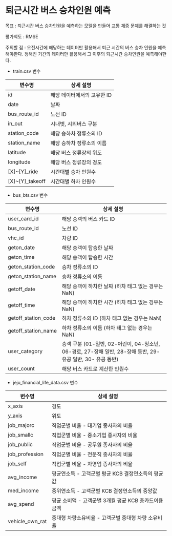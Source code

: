 # 퇴근시간 버스 승차인원 예측

목표 : 퇴근시간 버스 승차인원을 예측하는 모델을 만들어 교통 체증 문제를 해결하는 것

평가척도 : RMSE

주의할 점 : 오전시간에 해당하는 데이터만 활용해서 퇴근 시간의 버스 승차 인원을 예측해야한다. 정해진 기간의 데이터만 활용해서 그 이후의 퇴근시간 승차인원을 예측해야한다.



- train.csv 변수

| 변수명          | 상세 설명                   |
| --------------- | --------------------------- |
| id              | 해당 데이터에서의 고유한 ID |
| date            | 날짜                        |
| bus_route_id    | 노선 ID                     |
| in_out          | 시내벗, 시외버스 구분       |
| station_code    | 해당 승하차 정류소의 ID     |
| station_name    | 해당 승하차 정류소의 이름   |
| latitude        | 해당 버스 정류장의 위도     |
| longitude       | 해당 버스 정류장의 경도     |
| [X]~[Y]_ride    | 시간대별 승차 인원수        |
| [X]~[Y]_takeoff | 시간대별 하차 인원수        |



- bus_bts.csv 변수

| 변수명              | 상세 설명                                                    |
| ------------------- | ------------------------------------------------------------ |
| user_card_id        | 해당 승객의 버스 카드 ID                                     |
| bus_route_id        | 노선 ID                                                      |
| vhc_id              | 차량 ID                                                      |
| geton_date          | 해당 승객이 탑승한 날짜                                      |
| geton_time          | 해당 승객이 탑승한 시간                                      |
| geton_station_code  | 승차 정류소의 ID                                             |
| geton_station_name  | 승차 정류소의 이름                                           |
| getoff_date         | 해당 승객이 하차한 날짜 (하차 태그 없는 경우는 NaN)          |
| getoff_time         | 해당 승객이 하차한 시간 (하차 태그 없는 경우는 NaN)          |
| getoff_station_code | 하차 정류소의 ID (하차 태그 없는 경우는 NaN)                 |
| getoff_station_name | 하차 정류소의 이름 (하차 태그 없는 경우는 NaN)               |
| user_category       | 승객 구분 (01-일반, 02-어린이, 04-청소년, 06-경로, 27-장애 일반, 28-장애 동반, 29-유공 일반, 30- 유공 동반) |
| user_count          | 해당 버스 카드로 계산한 인원수                               |



- jeju_financial_life_data.csv 변수

| 변수명          | 상세 설명                                            |
| --------------- | ---------------------------------------------------- |
| x_axis          | 경도                                                 |
| y_axis          | 위도                                                 |
| job_majorc      | 직업군별 비율 - 대기업 종사자의 비율                 |
| job_smallc      | 직업군별 비율 - 중소기업 종사자의 비율               |
| job_public      | 직업군별 비율 - 공무원 종사자의 비율                 |
| job_profession  | 직업군별 비율 - 전문직 종사자의 비율                 |
| job_self        | 직업군별 비율 - 자영업 종사자의 비율                 |
| avg_income      | 평균연소득 - 고객군별 평균 KCB 결정연소득의 평균값   |
| med_income      | 중위연소득 - 고객군별 KCB 결정연소득의 중앙값        |
| avg_spend       | 평균 소비액 - 고객군별 3개월 평균 KCB 총카드이용금액 |
| vehicle_own_rat | 중대형 차량소유비율 - 고객군별 중대형 차량 소유비율  |

